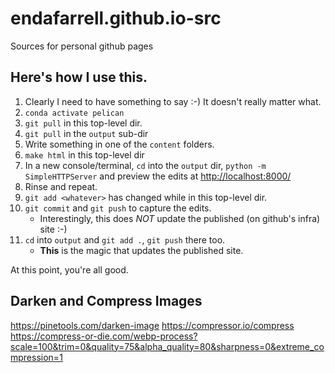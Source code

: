 # endafarrell.github.io-src

Sources for personal github pages

## Here's how I use this.

1. Clearly I need to have something to say :-) It doesn't really matter what.
2. ``conda activate pelican``
3. ``git pull`` in this top-level dir.
4. ``git pull`` in the ``output`` sub-dir
5. Write something in one of the ``content`` folders.
6. ``make html`` in this top-level dir
7. In a new console/terminal, ``cd`` into the ``output`` dir, ``python -m SimpleHTTPServer`` and preview the edits at
   [http://localhost:8000/](http://localhost:8000/)
8. Rinse and repeat.
9. ``git add <whatever>`` has changed while in this top-level dir.
10. ``git commit`` and ``git push`` to capture the edits. 
    * Interestingly, this does _NOT_ update the published (on github's infra) site :-)
11. ``cd`` into ``output`` and ``git add .``, ``git push`` there too.
    * **This** is the magic that updates the published site.

At this point, you're all good.

## Darken and Compress Images

https://pinetools.com/darken-image
https://compressor.io/compress
https://compress-or-die.com/webp-process?scale=100&trim=0&quality=75&alpha_quality=80&sharpness=0&extreme_compression=1

